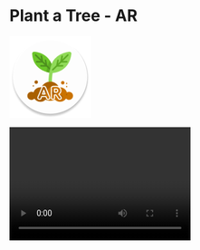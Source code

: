 # Plant a Tree - AR

![](https://raw.githubusercontent.com/Deishelon/PlantATreeAR/master/app/src/main/res/mipmap-xxhdpi/ic_launcher_round.png)

<video src="https://runfinity.co.nz/treeco/plant_ar_video.mp4" width="320" height="200" controls preload></video>
